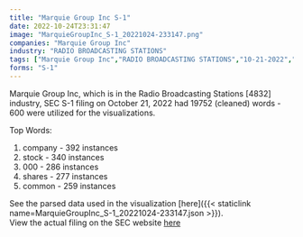 ```yaml
---
title: "Marquie Group Inc S-1"
date: 2022-10-24T23:31:47
image: "MarquieGroupInc_S-1_20221024-233147.png"
companies: "Marquie Group Inc"
industry: "RADIO BROADCASTING STATIONS"
tags: ["Marquie Group Inc","RADIO BROADCASTING STATIONS","10-21-2022","S-1"]
forms: "S-1"
---
```

Marquie Group Inc, which is in the Radio Broadcasting Stations [4832] industry, SEC S-1 filing on October 21, 2022 had 19752 (cleaned) words - 600 were utilized for the visualizations.

Top Words:
1. company - 392 instances
2. stock - 340 instances
3. 000 - 286 instances
4. shares - 277 instances
5. common - 259 instances


See the parsed data used in the visualization [here]({{< staticlink name=MarquieGroupInc_S-1_20221024-233147.json >}}).  
View the actual filing on the SEC website [here](https://www.sec.gov/Archives/edgar/data/1434601/0001712543-22-000166.txt)